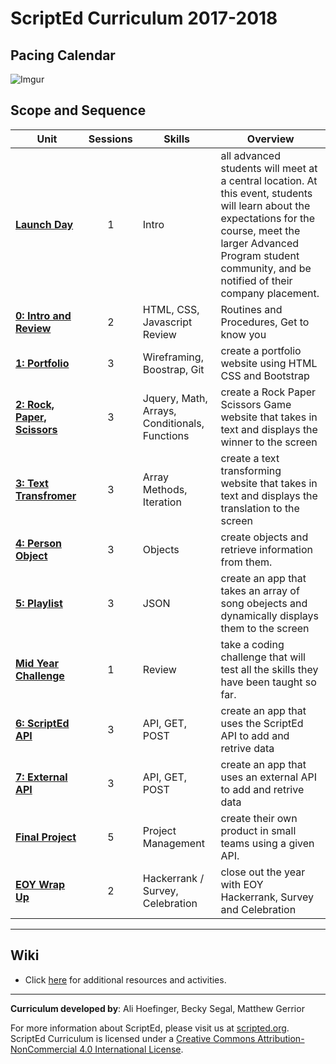 # ScriptEd Curriculum 2017-2018

## Pacing Calendar
![Imgur](http://i.imgur.com/8LibL1t.png)

## Scope and Sequence

| Unit  | Sessions | Skills | Overview|
|-------|:-------:|------|------|
| [**Launch Day**](units/launch) | 1  | Intro | all advanced students will meet at a central location. At this event, students will learn about the expectations for the course, meet the larger Advanced Program student community, and be notified of their company placement.|
| [**0: Intro and Review**](units/unit0)|2  | HTML, CSS, Javascript Review | Routines and Procedures, Get to know you |
| [**1: Portfolio**](units/unit1) | 3 | Wireframing, Boostrap, Git  | create a portfolio website using HTML CSS and Bootstrap |
| [**2: Rock, Paper, Scissors**](units/unit2) | 3 | Jquery, Math, Arrays, Conditionals, Functions |create a Rock Paper Scissors Game website that takes in text and displays the winner to the screen|
| [**3: Text Transfromer**](units/5-JSobjects) | 3 | Array Methods, Iteration |create a text transforming website that takes in text and displays the translation to the screen|
| [**4: Person Object**](units/5-JSobjects) | 3 | Objects | create objects and retrieve information from them. |
| [**5: Playlist**](units/6-giphyAPI) | 3 | JSON | create an app that takes an array of song obejects and dynamically displays them to the screen|
| [**Mid Year Challenge**](units/midYearChallenge) | 1 | Review | take a coding challenge that will test all the skills they have been taught so far.|
| [**6: ScriptEd  API**](units/7-openWeatherAPI) | 3 | API, GET, POST | create an app that uses the ScriptEd API to add and retrive data |
| [**7: External API**](units/opt-FoursquareAPI)| 3 | API, GET, POST | create an app that uses an external API to add and retrive data|
| [**Final Project**](units/9-entrepreneur) | 5 | Project Management | create their own product in small teams using a given API. |
| [**EOY Wrap Up**](units/midYearChallenge) | 2 | Hackerrank / Survey, Celebration | close out the year with EOY Hackerrank, Survey and Celebration|

----
## Wiki

* Click [here](https://github.com/ScriptEdcurriculum/curriculum17-18/wiki/2:-Advanced) for additional resources and activities.

----
**Curriculum developed by**: Ali Hoefinger, Becky Segal, Matthew Gerrior

For more information about ScriptEd, please visit us at [scripted.org](https://www.scripted.org). 
<br>
ScriptEd Curriculum is licensed under a <a rel="license" href="http://creativecommons.org/licenses/by-nc/4.0/">Creative Commons Attribution-NonCommercial 4.0 International License</a>. 
